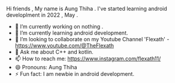 Hi friends , My name is Aung Thiha . I've started learning android developlment in 2022 , May .


- 🔭 I’m currently working on nothing .
- 🌱 I’m currently learning android development.
- 👯 I’m looking to collaborate on my Youtube Channel 'Flexath' - https://www.youtube.com/@TheFlexath
- 💬 Ask me about C++ and kotlin.
- 📫 How to reach me: https://www.instagram.com/flexath11/
- 😄 Pronouns: Aung Thiha
- ⚡ Fun fact: I am newbie in android development.

